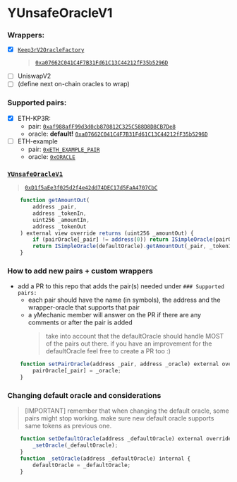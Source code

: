# YUnsafeOracleV1

### Wrappers:

- [x] [`Keep3rV2OracleFactory`](./contracts/oracle/Keep3rV2OracleFactoryWrapper.sol)
  > [`0xa07662C041C4F7B31Fd61C13C44212fF35b5296D`](https://etherscan.io/address/0xa07662C041C4F7B31Fd61C13C44212fF35b5296D#code)
- [ ] UniswapV2
- [ ] (define next on-chain oracles to wrap)

### Supported pairs:

- [x] ETH-KP3R:
  - pair: [`0xaf988afF99d3d0cb870812C325C588D8D8CB7De8`](https://etherscan.io/address/0xaf988afF99d3d0cb870812C325C588D8D8CB7De8#code)
  - oracle: **default!** [`0xa07662C041C4F7B31Fd61C13C44212fF35b5296D`](https://etherscan.io/address/0xa07662C041C4F7B31Fd61C13C44212fF35b5296D#code)
- [ ] ETH-example
  - pair: [`0xETH_EXAMPLE_PAIR`](https://etherscan.io/address/0xETH_EXAMPLE_PAIR#code)
  - oracle: [`0xORACLE`](https://etherscan.io/address/0xORACLE#code)

### [`YUnsafeOracleV1`](./contracts/oracle/YUnsafeOracleV1.sol)

> [`0xD1f5aEe3f025d2f4e42dd74DEC17d5FaA4707CbC`](https://etherscan.io/address/0xD1f5aEe3f025d2f4e42dd74DEC17d5FaA4707CbC#code)

```ts
    function getAmountOut(
        address _pair,
        address _tokenIn,
        uint256 _amountIn,
        address _tokenOut
    ) external view override returns (uint256 _amountOut) {
        if (pairOracle[_pair] != address(0)) return ISimpleOracle(pairOracle[_pair]).getAmountOut(_pair, _tokenIn, _amountIn, _tokenOut);
        return ISimpleOracle(defaultOracle).getAmountOut(_pair, _tokenIn, _amountIn, _tokenOut);
    }
```

### How to add new pairs + custom wrappers

- add a PR to this repo that adds the pair(s) needed under `### Supported pairs:`
  - each pair should have the name (in symbols), the address and the wrapper-oracle that supports that pair
  - a yMechanic member will answer on the PR if there are any comments or after the pair is added
    > take into account that the defaultOracle should handle MOST of the pairs out there. if you have an improvement for the defaultOracle feel free to create a PR too :)

```ts
    function setPairOracle(address _pair, address _oracle) external override onlyGovernor {
        pairOracle[_pair] = _oracle;
    }
```

### Changing default oracle and considerations

> [IMPORTANT] remember that when changing the default oracle, some pairs might stop working. make sure new default oracle supports same tokens as previous one.

```ts
    function setDefaultOracle(address _defaultOracle) external override onlyGovernor {
        _setOracle(_defaultOracle);
    }
    function _setOracle(address _defaultOracle) internal {
        defaultOracle = _defaultOracle;
    }
```
